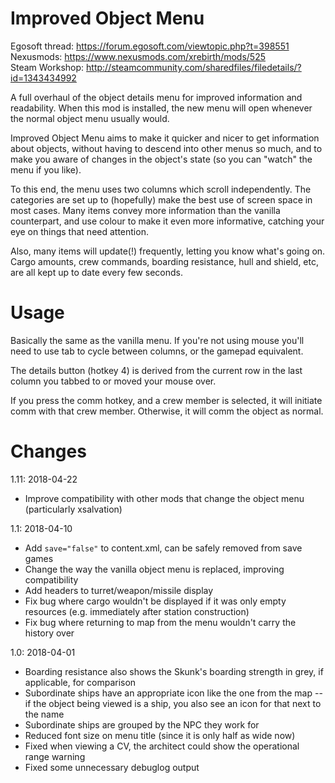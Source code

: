 # Improved Object Menu
Egosoft thread: https://forum.egosoft.com/viewtopic.php?t=398551  
Nexusmods: https://www.nexusmods.com/xrebirth/mods/525  
Steam Workshop: http://steamcommunity.com/sharedfiles/filedetails/?id=1343434992

A full overhaul of the object details menu for improved information and readability. When this mod is installed, the new menu will open whenever the normal object menu usually would.

Improved Object Menu aims to make it quicker and nicer to get information about objects, without having to descend into other menus so much, and to make you aware of changes in the object's state (so you can "watch" the menu if you like).

To this end, the menu uses two columns which scroll independently. The categories are set up to (hopefully) make the best use of screen space in most cases. Many items convey more information than the vanilla counterpart, and use colour to make it even more informative, catching your eye on things that need attention.

Also, many items will update(!) frequently, letting you know what's going on. Cargo amounts, crew commands, boarding resistance, hull and shield, etc, are all kept up to date every few seconds.

# Usage
Basically the same as the vanilla menu. If you're not using mouse you'll need to use tab to cycle between columns, or the gamepad equivalent.

The details button (hotkey 4) is derived from the current row in the last column you tabbed to or moved your mouse over.

If you press the comm hotkey, and a crew member is selected, it will initiate comm with that crew member. Otherwise, it will comm the object as normal.

# Changes
1.11: 2018-04-22
- Improve compatibility with other mods that change the object menu (particularly xsalvation)

1.1: 2018-04-10
- Add `save="false"` to content.xml, can be safely removed from save games
- Change the way the vanilla object menu is replaced, improving compatibility
- Add headers to turret/weapon/missile display
- Fix bug where cargo wouldn't be displayed if it was only empty resources (e.g. immediately after station construction)
- Fix bug where returning to map from the menu wouldn't carry the history over

1.0: 2018-04-01
- Boarding resistance also shows the Skunk's boarding strength in grey, if applicable, for comparison
- Subordinate ships have an appropriate icon like the one from the map -- if the object being viewed is a ship, you also see an icon for that next to the name
- Subordinate ships are grouped by the NPC they work for
- Reduced font size on menu title (since it is only half as wide now)
- Fixed when viewing a CV, the architect could show the operational range warning
- Fixed some unnecessary debuglog output

